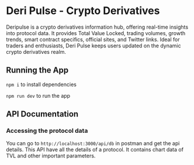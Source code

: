 # Deri Pulse - Crypto Derivatives 

Deripulse is a crypto derivatives information hub, offering real-time insights into protocol data. It provides Total Value Locked, trading volumes, growth trends, smart contract specifics, official sites, and Twitter links. Ideal for traders and enthusiasts, Deri Pulse keeps users updated on the dynamic crypto derivatives realm.

## Running the App

`npm i` to install dependencies

`npm run dev` to run the app

## API Documentation

### Accessing the protocol data

You can go to `http://localhost:3000/api/db` in postman and get the api details. This API have all the details of a protocol. It contains chart data of TVL and other important parameters. 
